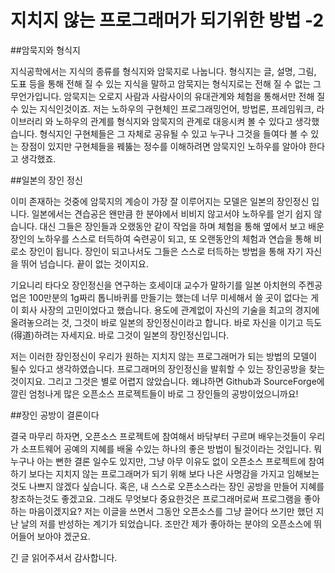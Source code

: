 ﻿지치지 않는 프로그래머가 되기위한 방법 -2
========================


##암묵지와 형식지

  지식공학에서는 지식의 종류를 형식지와 암묵지로 나눕니다. 형식지는 글, 설명, 그림, 도표 등을 통해 전해 질 수 있는 지식을 말하고 암묵지는 형식지로는 전해 질 수 없는 그 무언가입니다. 암묵지는 오로지 사람과 사람사이의 유대관계와 체험을 통해서만 전해 질 수 있는 지식인것이죠. 저는 노하우의 구현체인 프로그래밍언어, 방법론, 프레임워크, 라이브러리 와 노하우의 관계를 형식지와 암묵지의 관계로 대응시켜 볼 수 있다고 생각했습니다. 형식지인 구현체들은 그 자체로 공유될 수 있고 누구나 그것을 들여다 볼 수 있는 장점이 있지만 구현체들을 꿰뚫는 정수를 이해하려면 암묵지인 노하우를 알아야 한다고 생각했죠. 

##일본의 장인 정신

  이미 존재하는 것중에 암묵지의 계승이 가장 잘 이루어지는 모델은 일본의 장인정신 입니다. 일본에서는 견습공은 왠만큼 한 분야에서 비비지 않고서야 노하우를 얻기 쉽지 않습니다. 대신 그들은 장인들과 오랬동안 같이 작업을 하며 체험을 통해 옆에서 보고 배운 장인의 노하우를 스스로 터득하여 숙련공이 되고, 또 오랜동안의 체험과 연습을 통해 비로소 장인이 됩니다. 장인이 되고나서도 그들은 스스로 터득하는 방법을 통해 자기 자신을 뛰어 넘습니다. 끝이 없는 것이지요. 

  기요니리 타다오 장인정신을 연구하는 호세이대 교수가 말하기를 일본 아치현의 주켄공업은 100만분의 1g짜리 톱니바퀴를 만들기는 했는데 너무 미세해서 쓸 곳이 없다는 게 이 회사 사장의 고민이었다고 했습니다. 용도에 관계없이 자신의 기술을 최고의 경지에 올려놓으려는 것, 그것이 바로 일본의 장인정신이라고 합니다. 바로 자신을 이기고 득도(得道)하려는 자세지요. 바로 그것이 일본의 장인정신입니다. 

  저는 이러한 장인정신이 우리가 원하는 지치지 않는 프로그래머가 되는 방법의 모델이 될수 있다고 생각하였습니다. 프로그래머의 장인정신을 발휘할 수 있는 장인공방을 찾는 것이지요. 그리고 그것은 별로 어렵지 않았습니다. 왜냐하면 Github과 SourceForge에 깔린 엄청나게 많은 오픈소스 프로젝트들이 바로 그 장인들의 공방이었으니까요!


##장인 공방이 결론이다 

  결국 마무리 하자면, 오픈소스 프로젝트에 참여해서 바닦부터 구르며 배우는것들이 우리가 소프트웨어 공예의 지혜를 배울 수있는 하나의 좋은 방법이 될것이라는 것입니다. 뭐 누구나 아는 뻔한 결론 일수도 있지만, 그냥 아무 이유도 없이 오픈소스 프로젝트에 참여하기 보다는 지치지 않는 프로그래머가 되기 위해 보다 나은 사명감을 가지고 임해보는것도 나쁘지 않겠다 싶습니다. 혹은, 내 스스로 오픈소스라는 장인 공방을 만들어 지혜를 창조하는것도 좋겠고요. 그래도 무엇보다 중요한것은 프로그래머로써 프로그램을 좋아하는 마음이겠지요? 저는 이글을 쓰면서 그동안 오픈소스를 그냥 끌어다 쓰기만 했던 지난 날의 저를 반성하는 계기가 되었습니다. 조만간 제가 좋아하는 분야의 오픈소스에 뛰어들어 보아야 겠군요.

긴 글 읽어주셔서 감사합니다.